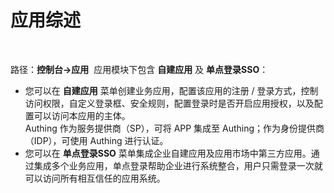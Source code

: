 # 应用综述​
​
<LastUpdated/>

路径：**控制台->应用**​
​
应用模块下包含 **自建应用** 及 **单点登录SSO**：​
​
* 您可以在 **自建应用** 菜单创建业务应用，配置该应用的注册 / 登录方式，控制访问权限，自定义登录框、安全规则，配置登录时是否开启应用授权，以及配置可以访问本应用的主体。</br> Authing 作为服务提供商（SP），可将 APP 集成至 Authing；作为身份提供商（IDP），可使用 Authing 进行认证。
​
* 您可以在 **单点登录SSO** 菜单集成企业自建应用及应用市场中第三方应用。通过集成多个业务应用，单点登录帮助企业进行系统整合，用户只需登录一次就可以访问所有相互信任的应用系统。

